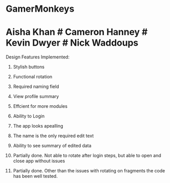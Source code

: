 # GamerMonkeys

# Aisha Khan   #   Cameron Hanney   #   Kevin Dwyer   #   Nick Waddoups

Design Features Implemented:
  1. Stylish buttons
  2. Functional rotation
  3. Required naming field
  4. View profile summary
  5. Effcient for more modules
  6. Ability to Login
  7. The app looks apealling 
  10. The name is the only required edit text
  11. Ability to see summary of edited data
  
  8. Partially done. Not able to rotate after login steps, but able to open and close app without issues
  9. Partially done. Other than the issues with rotating on fragments the code has been well tested.
  
  
